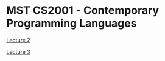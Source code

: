MST CS2001 - Contemporary Programming Languages
===============================================

[Lecture 2](lec02.md)

[Lecture 3](lec03.md)
